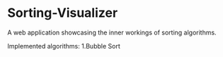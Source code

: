 # Sorting-Visualizer

A web application showcasing the inner workings of sorting algorithms.


Implemented algorithms:
1.Bubble Sort

